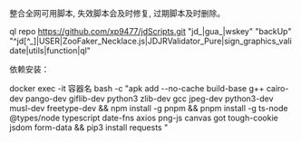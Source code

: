 整合全网可用脚本, 失效脚本会及时修复, 过期脚本及时删除。

ql repo https://github.com/xp9477/jdScripts.git "jd_|gua_|wskey" "backUp" "^jd[^_]|USER|ZooFaker_Necklace.js|JDJRValidator_Pure|sign_graphics_validate|utils|function|ql"


依赖安装：

docker exec -it 容器名 bash -c "apk add --no-cache build-base g++ cairo-dev pango-dev giflib-dev python3 zlib-dev gcc jpeg-dev python3-dev musl-dev freetype-dev && npm install -g pnpm && pnpm install -g ts-node @types/node typescript date-fns axios png-js canvas got tough-cookie jsdom form-data && pip3 install requests "

